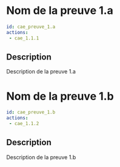 # Nom de la preuve 1.a

```yaml
id: cae_preuve_1.a
actions: 
 - cae_1.1.1
```
## Description
Description de la preuve 1.a

# Nom de la preuve 1.b

```yaml
id: cae_preuve_1.b
actions:  
 - cae_1.1.2
```
## Description
Description de la preuve 1.b
